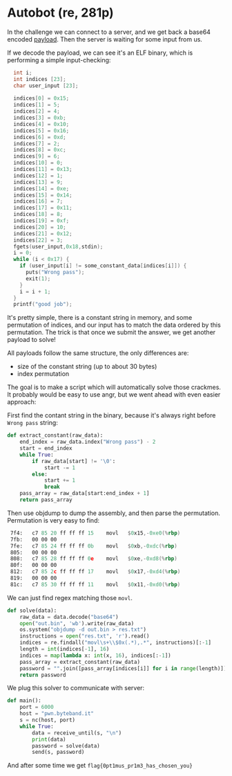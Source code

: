 # Autobot (re, 281p)

In the challenge we can connect to a server, and we get back a base64 encoded [payload](payload.txt).
Then the server is waiting for some input from us.

If we decode the payload, we can see it's an ELF binary, which is performing a simple input-checking:

```c
  int i;
  int indices [23];
  char user_input [23];
  
  indices[0] = 0x15;
  indices[1] = 5;
  indices[2] = 4;
  indices[3] = 0xb;
  indices[4] = 0x10;
  indices[5] = 0x16;
  indices[6] = 0xd;
  indices[7] = 2;
  indices[8] = 0xc;
  indices[9] = 6;
  indices[10] = 0;
  indices[11] = 0x13;
  indices[12] = 1;
  indices[13] = 9;
  indices[14] = 0xe;
  indices[15] = 0x14;
  indices[16] = 7;
  indices[17] = 0x11;
  indices[18] = 8;
  indices[19] = 0xf;
  indices[20] = 10;
  indices[21] = 0x12;
  indices[22] = 3;
  fgets(user_input,0x18,stdin);
  i = 0;
  while (i < 0x17) {
    if (user_input[i] != some_constant_data[indices[i]]) {
      puts("Wrong pass");
      exit(1);
    }
    i = i + 1;
  }
  printf("good job");
```

It's pretty simple, there is a constant string in memory, and some permutation of indices, and our input has to match the data ordered by this permutation.
The trick is that once we submit the answer, we get another payload to solve!

All payloads follow the same structure, the only differences are:

- size of the constant string (up to about 30 bytes)
- index permutation

The goal is to make a script which will automatically solve those crackmes.
It probably would be easy to use angr, but we went ahead with even easier approach:

First find the contant string in the binary, because it's always right before `Wrong pass` string:

```python
def extract_constant(raw_data):
    end_index = raw_data.index("Wrong pass") - 2
    start = end_index
    while True:
        if raw_data[start] != '\0':
            start -= 1
        else:
            start += 1
            break
    pass_array = raw_data[start:end_index + 1]
    return pass_array
```

Then use objdump to dump the assembly, and then parse the permutation.
Permutation is very easy to find:

```asm
 7f4:	c7 85 20 ff ff ff 15 	movl   $0x15,-0xe0(%rbp)
 7fb:	00 00 00 
 7fe:	c7 85 24 ff ff ff 0b 	movl   $0xb,-0xdc(%rbp)
 805:	00 00 00 
 808:	c7 85 28 ff ff ff 0e 	movl   $0xe,-0xd8(%rbp)
 80f:	00 00 00 
 812:	c7 85 2c ff ff ff 17 	movl   $0x17,-0xd4(%rbp)
 819:	00 00 00 
 81c:	c7 85 30 ff ff ff 11 	movl   $0x11,-0xd0(%rbp)
```

We can just find regex matching those `movl`.

```python
def solve(data):
    raw_data = data.decode("base64")
    open("out.bin", 'wb').write(raw_data)
    os.system("objdump -d out.bin > res.txt")
    instructions = open("res.txt", 'r').read()
    indices = re.findall("movl\s+\\$0x(.*),.*", instructions)[:-1]
    length = int(indices[-1], 16)
    indices = map(lambda x: int(x, 16), indices[:-1])
    pass_array = extract_constant(raw_data)
    password = "".join([pass_array[indices[i]] for i in range(length)])
    return password
```

We plug this solver to communicate with server:

```python
def main():
    port = 6000
    host = "pwn.byteband.it"
    s = nc(host, port)
    while True:
        data = receive_until(s, "\n")
        print(data)
        password = solve(data)
        send(s, password)
```

And after some time we get `flag{0pt1mus_pr1m3_has_chosen_you}`
